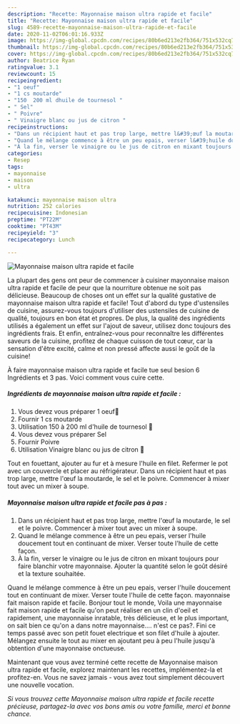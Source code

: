 ```yaml
---
description: "Recette: Mayonnaise maison ultra rapide et facile"
title: "Recette: Mayonnaise maison ultra rapide et facile"
slug: 4589-recette-mayonnaise-maison-ultra-rapide-et-facile
date: 2020-11-02T06:01:16.933Z
image: https://img-global.cpcdn.com/recipes/80b6ed213e2fb364/751x532cq70/mayonnaise-maison-ultra-rapide-et-facile-photo-principale-de-la-recette.jpg
thumbnail: https://img-global.cpcdn.com/recipes/80b6ed213e2fb364/751x532cq70/mayonnaise-maison-ultra-rapide-et-facile-photo-principale-de-la-recette.jpg
cover: https://img-global.cpcdn.com/recipes/80b6ed213e2fb364/751x532cq70/mayonnaise-maison-ultra-rapide-et-facile-photo-principale-de-la-recette.jpg
author: Beatrice Ryan
ratingvalue: 3.1
reviewcount: 15
recipeingredient:
- "1 oeuf"
- "1 cs moutarde"
- "150  200 ml dhuile de tournesol "
- " Sel"
- " Poivre"
- " Vinaigre blanc ou jus de citron "
recipeinstructions:
- "Dans un récipient haut et pas trop large, mettre l&#39;œuf la moutarde, le sel et le poivre. Commencer à mixer tout avec un mixer à soupe."
- "Quand le mélange commence à être un peu epais, verser l&#39;huile doucement tout en continuant de mixer. Verser toute l&#39;huile de cette façon."
- "À la fin, verser le vinaigre ou le jus de citron en mixant toujours pour faire blanchir votre mayonnaise. Ajouter la quantité selon le goût désiré et la texture souhaitée."
categories:
- Resep
tags:
- mayonnaise
- maison
- ultra

katakunci: mayonnaise maison ultra 
nutrition: 252 calories
recipecuisine: Indonesian
preptime: "PT22M"
cooktime: "PT43M"
recipeyield: "3"
recipecategory: Lunch

---
```



![Mayonnaise maison ultra rapide et facile](https://img-global.cpcdn.com/recipes/80b6ed213e2fb364/751x532cq70/mayonnaise-maison-ultra-rapide-et-facile-photo-principale-de-la-recette.jpg)

La plupart des gens ont peur de commencer à cuisiner mayonnaise maison ultra rapide et facile de peur que la nourriture obtenue ne soit pas délicieuse. Beaucoup de choses ont un effet sur la qualité gustative de mayonnaise maison ultra rapide et facile! Tout d'abord du type d'ustensiles de cuisine, assurez-vous toujours d'utiliser des ustensiles de cuisine de qualité, toujours en bon état et propres. De plus, la qualité des ingrédients utilisés a également un effet sur l'ajout de saveur, utilisez donc toujours des ingrédients frais. Et enfin, entraînez-vous pour reconnaître les différentes saveurs de la cuisine, profitez de chaque cuisson de tout cœur, car la sensation d'être excité, calme et non pressé affecte aussi le goût de la cuisine!

<!--inarticleads1-->

À faire mayonnaise maison ultra rapide et facile tue seul besion 6 Ingrédients et 3 pas. Voici comment vous cuire cette.

##### Ingrédients de mayonnaise maison ultra rapide et facile :

1. Vous devez vous préparer 1 oeuf🥚
1. Fournir 1 cs moutarde
1. Utilisation 150 à 200 ml d&#39;huile de tournesol 🌻
1. Vous devez vous préparer  Sel
1. Fournir  Poivre
1. Utilisation  Vinaigre blanc ou jus de citron 🍋


Tout en fouettant, ajouter au fur et à mesure l&#39;huile en filet. Refermer le pot avec un couvercle et placer au réfrigérateur. Dans un récipient haut et pas trop large, mettre l&#39;œuf la moutarde, le sel et le poivre. Commencer à mixer tout avec un mixer à soupe. 

<!--inarticleads2-->

##### Mayonnaise maison ultra rapide et facile pas à pas :

1. Dans un récipient haut et pas trop large, mettre l&#39;œuf la moutarde, le sel et le poivre. Commencer à mixer tout avec un mixer à soupe.
1. Quand le mélange commence à être un peu epais, verser l&#39;huile doucement tout en continuant de mixer. Verser toute l&#39;huile de cette façon.
1. À la fin, verser le vinaigre ou le jus de citron en mixant toujours pour faire blanchir votre mayonnaise. Ajouter la quantité selon le goût désiré et la texture souhaitée.


Quand le mélange commence à être un peu epais, verser l&#39;huile doucement tout en continuant de mixer. Verser toute l&#39;huile de cette façon. mayonnaise fait maison rapide et facile. Bonjour tout le monde, Voila une mayonnaise fait maison rapide et facile qu&#39;on peut réaliser en un clin d&#39;oeil et rapidement, une mayonnaise inratable, très délicieuse, et le plus important, on sait bien ce qu&#39;on a dans notre mayonnaise…. n&#39;est ce pas?. Fini ce temps passé avec son petit fouet electrique et son filet d&#39;huile à ajouter. Mélangez ensuite le tout au mixer en ajoutant peu à peu l&#39;huile jusqu&#39;à obtention d&#39;une mayonnaise onctueuse. 

<!--inarticleads1-->

<p>
Maintenant que vous avez terminé cette recette de Mayonnaise maison ultra rapide et facile, explorez maintenant les recettes, implémentez-la et profitez-en. Vous ne savez jamais - vous avez tout simplement découvert une nouvelle vocation.
</p>

<p>
<i>Si vous trouvez cette Mayonnaise maison ultra rapide et facile recette précieuse, partagez-la avec vos bons amis ou votre famille, merci et bonne chance.</i>
</p>
